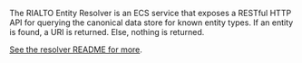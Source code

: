 The RIALTO Entity Resolver is an ECS service that exposes a RESTful HTTP API for querying the canonical data store for known entity types. If an entity is found, a URI is returned. Else, nothing is returned.

[See the resolver README for more](https://github.com/sul-dlss-labs/rialto-entity-resolver).